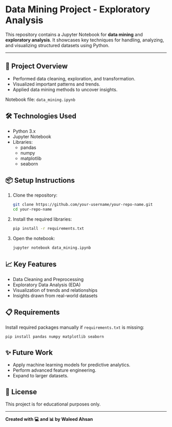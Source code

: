 # Data Mining Project - Exploratory Analysis

This repository contains a Jupyter Notebook for **data mining** and **exploratory analysis**. It showcases key techniques for handling, analyzing, and visualizing structured datasets using Python.

---

## 📖 Project Overview

- Performed data cleaning, exploration, and transformation.
- Visualized important patterns and trends.
- Applied data mining methods to uncover insights.

Notebook file: `data_mining.ipynb`


## 🛠️ Technologies Used

- Python 3.x
- Jupyter Notebook
- Libraries:
  - pandas
  - numpy
  - matplotlib
  - seaborn


## 📦 Setup Instructions

1. Clone the repository:
   ```bash
   git clone https://github.com/your-username/your-repo-name.git
   cd your-repo-name
   ```

2. Install the required libraries:
   ```bash
   pip install -r requirements.txt
   ```

3. Open the notebook:
   ```bash
   jupyter notebook data_mining.ipynb
   ```


## 📈 Key Features

- Data Cleaning and Preprocessing
- Exploratory Data Analysis (EDA)
- Visualization of trends and relationships
- Insights drawn from real-world datasets


## 📋 Requirements

Install required packages manually if `requirements.txt` is missing:
```bash
pip install pandas numpy matplotlib seaborn
```


## ✨ Future Work

- Apply machine learning models for predictive analytics.
- Perform advanced feature engineering.
- Expand to larger datasets.


## 📝 License

This project is for educational purposes only.


---

**Created with 💻 and 📊 by Waleed Ahsan**
